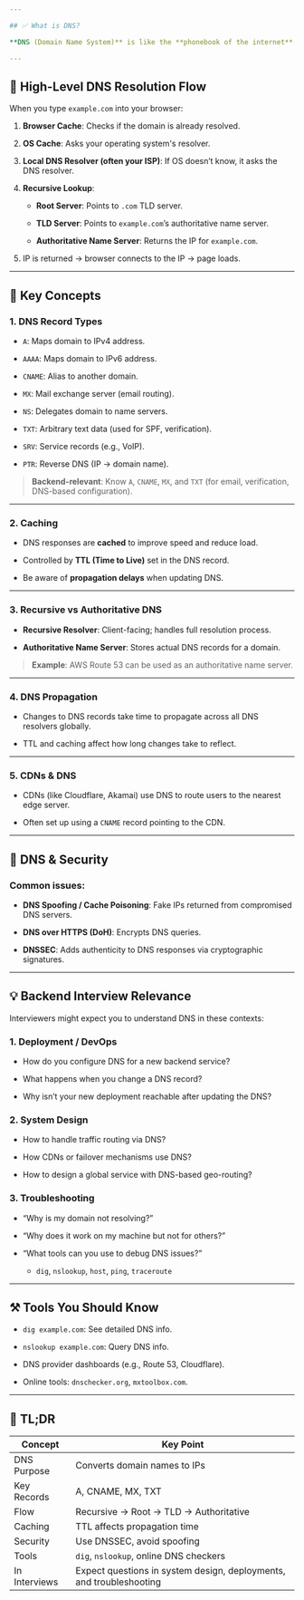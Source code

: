 ```yaml
---

## ✅ What is DNS?

**DNS (Domain Name System)** is like the **phonebook of the internet**. It translates **human-friendly domain names** (like `example.com`) into **IP addresses** (like `93.184.216.34`) that computers use to identify each other.

---
```


## 🔁 High-Level DNS Resolution Flow

When you type `example.com` into your browser:

1. **Browser Cache**: Checks if the domain is already resolved.
    
2. **OS Cache**: Asks your operating system's resolver.
    
3. **Local DNS Resolver (often your ISP)**: If OS doesn’t know, it asks the DNS resolver.
    
4. **Recursive Lookup**:
    
    - **Root Server**: Points to `.com` TLD server.
        
    - **TLD Server**: Points to `example.com`’s authoritative name server.
        
    - **Authoritative Name Server**: Returns the IP for `example.com`.
        
5. IP is returned → browser connects to the IP → page loads.
    

---

## 🧠 Key Concepts

### 1. **DNS Record Types**

- `A`: Maps domain to IPv4 address.
    
- `AAAA`: Maps domain to IPv6 address.
    
- `CNAME`: Alias to another domain.
    
- `MX`: Mail exchange server (email routing).
    
- `NS`: Delegates domain to name servers.
    
- `TXT`: Arbitrary text data (used for SPF, verification).
    
- `SRV`: Service records (e.g., VoIP).
    
- `PTR`: Reverse DNS (IP → domain name).
    

> **Backend-relevant**: Know `A`, `CNAME`, `MX`, and `TXT` (for email, verification, DNS-based configuration).

---

### 2. **Caching**

- DNS responses are **cached** to improve speed and reduce load.
    
- Controlled by **TTL (Time to Live)** set in the DNS record.
    
- Be aware of **propagation delays** when updating DNS.
    

---

### 3. **Recursive vs Authoritative DNS**

- **Recursive Resolver**: Client-facing; handles full resolution process.
    
- **Authoritative Name Server**: Stores actual DNS records for a domain.
    

> **Example**: AWS Route 53 can be used as an authoritative name server.

---

### 4. **DNS Propagation**

- Changes to DNS records take time to propagate across all DNS resolvers globally.
    
- TTL and caching affect how long changes take to reflect.
    

---

### 5. **CDNs & DNS**

- CDNs (like Cloudflare, Akamai) use DNS to route users to the nearest edge server.
    
- Often set up using a `CNAME` record pointing to the CDN.
    

---

## 🔐 DNS & Security

### Common issues:

- **DNS Spoofing / Cache Poisoning**: Fake IPs returned from compromised DNS servers.
    
- **DNS over HTTPS (DoH)**: Encrypts DNS queries.
    
- **DNSSEC**: Adds authenticity to DNS responses via cryptographic signatures.
    

---

## 💡 Backend Interview Relevance

Interviewers might expect you to understand DNS in these contexts:

### 1. **Deployment / DevOps**

- How do you configure DNS for a new backend service?
    
- What happens when you change a DNS record?
    
- Why isn’t your new deployment reachable after updating the DNS?
    

### 2. **System Design**

- How to handle traffic routing via DNS?
    
- How CDNs or failover mechanisms use DNS?
    
- How to design a global service with DNS-based geo-routing?
    

### 3. **Troubleshooting**

- “Why is my domain not resolving?”
    
- “Why does it work on my machine but not for others?”
    
- “What tools can you use to debug DNS issues?”
    
    - `dig`, `nslookup`, `host`, `ping`, `traceroute`
        

---

## ⚒️ Tools You Should Know

- `dig example.com`: See detailed DNS info.
    
- `nslookup example.com`: Query DNS info.
    
- DNS provider dashboards (e.g., Route 53, Cloudflare).
    
- Online tools: `dnschecker.org`, `mxtoolbox.com`.
    

---

## 🚀 TL;DR

|Concept|Key Point|
|---|---|
|DNS Purpose|Converts domain names to IPs|
|Key Records|A, CNAME, MX, TXT|
|Flow|Recursive → Root → TLD → Authoritative|
|Caching|TTL affects propagation time|
|Security|Use DNSSEC, avoid spoofing|
|Tools|`dig`, `nslookup`, online DNS checkers|
|In Interviews|Expect questions in system design, deployments, and troubleshooting|
